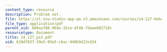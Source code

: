 ```yaml
---
content_type: resource
description: Problem set.
file: https://ol-ocw-studio-app-qa.s3.amazonaws.com/courses/14-127-behavioral-economics-and-finance-spring-2004/638d703729e505e5c6ac940b9d13cd24_14_127_ps2.pdf
file_type: application/pdf
parent_uid: 9d0aa708-904e-32ce-df48-fdaee682718c
resourcetype: Document
title: 14_127_ps2.pdf
uid: 638d7037-29e5-05e5-c6ac-940b9d13cd24
---
```

